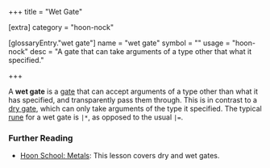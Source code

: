 +++
title = "Wet Gate"

[extra]
category = "hoon-nock"

[glossaryEntry."wet gate"]
name = "wet gate"
symbol = ""
usage = "hoon-nock"
desc = "A gate that can take arguments of a type other that what it specified."

+++

A **wet gate** is a [gate](/glossary/gate) that can accept arguments of a type other than what it has specified, and transparently pass them through. This is in contrast to a [dry gate](/glossary/dry-gate), which can only take arguments of the type it specified. The typical [rune](/glossary/rune) for a wet gate is `|*`, as opposed to the usual `|=`.

### Further Reading

- [Hoon School: Metals](/courses/hoon-school/R-metals): This lesson covers dry and wet gates.
